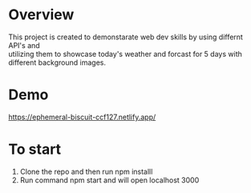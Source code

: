 # Overview

This project is created to demonstarate web dev skills by using differnt API's and <br />
utilizing them to showcase today's weather and forcast for 5 days with different background images.

# Demo

https://ephemeral-biscuit-ccf127.netlify.app/

# To start

1. Clone the repo and then run npm installl
2. Run command npm start and will open localhost 3000
